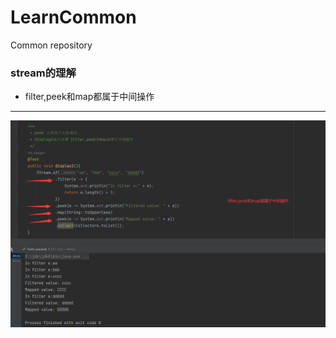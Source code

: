 # LearnCommon
Common repository

### stream的理解
* filter,peek和map都属于中间操作
---
![img.png](pictures/img1.png)
